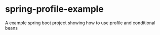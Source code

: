 # spring-profile-example
A example spring boot project showing how to use profile and conditional beans
